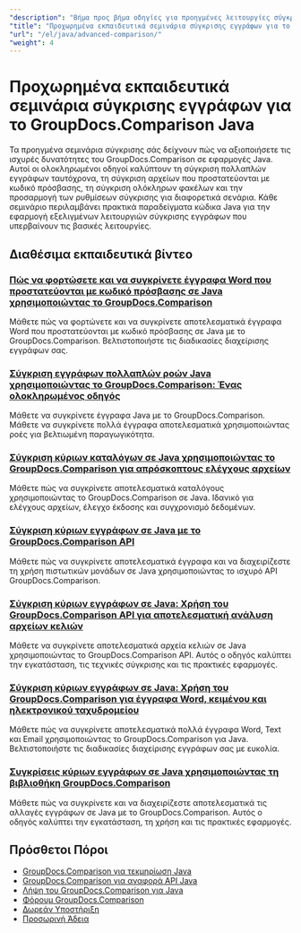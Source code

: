 ```yaml
---
"description": "Βήμα προς βήμα οδηγίες για προηγμένες λειτουργίες σύγκρισης, όπως σύγκριση πολλαπλών εγγράφων, ρυθμίσεις σύγκρισης και προστατευμένα έγγραφα."
"title": "Προχωρημένα εκπαιδευτικά σεμινάρια σύγκρισης εγγράφων για το GroupDocs.Comparison Java"
"url": "/el/java/advanced-comparison/"
"weight": 4
---
```


# Προχωρημένα εκπαιδευτικά σεμινάρια σύγκρισης εγγράφων για το GroupDocs.Comparison Java

Τα προηγμένα σεμινάρια σύγκρισης σάς δείχνουν πώς να αξιοποιήσετε τις ισχυρές δυνατότητες του GroupDocs.Comparison σε εφαρμογές Java. Αυτοί οι ολοκληρωμένοι οδηγοί καλύπτουν τη σύγκριση πολλαπλών εγγράφων ταυτόχρονα, τη σύγκριση αρχείων που προστατεύονται με κωδικό πρόσβασης, τη σύγκριση ολόκληρων φακέλων και την προσαρμογή των ρυθμίσεων σύγκρισης για διαφορετικά σενάρια. Κάθε σεμινάριο περιλαμβάνει πρακτικά παραδείγματα κώδικα Java για την εφαρμογή εξελιγμένων λειτουργιών σύγκρισης εγγράφων που υπερβαίνουν τις βασικές λειτουργίες.

## Διαθέσιμα εκπαιδευτικά βίντεο

### [Πώς να φορτώσετε και να συγκρίνετε έγγραφα Word που προστατεύονται με κωδικό πρόσβασης σε Java χρησιμοποιώντας το GroupDocs.Comparison](./groupdocs-compare-protected-word-documents-java/)
Μάθετε πώς να φορτώνετε και να συγκρίνετε αποτελεσματικά έγγραφα Word που προστατεύονται με κωδικό πρόσβασης σε Java με το GroupDocs.Comparison. Βελτιστοποιήστε τις διαδικασίες διαχείρισης εγγράφων σας.

### [Σύγκριση εγγράφων πολλαπλών ροών Java χρησιμοποιώντας το GroupDocs.Comparison: Ένας ολοκληρωμένος οδηγός](./java-groupdocs-comparison-multi-stream-document-guide/)
Μάθετε να συγκρίνετε έγγραφα Java με το GroupDocs.Comparison. Μάθετε να συγκρίνετε πολλά έγγραφα αποτελεσματικά χρησιμοποιώντας ροές για βελτιωμένη παραγωγικότητα.

### [Σύγκριση κύριων καταλόγων σε Java χρησιμοποιώντας το GroupDocs.Comparison για απρόσκοπτους ελέγχους αρχείων](./master-directory-comparison-java-groupdocs-comparison/)
Μάθετε πώς να συγκρίνετε αποτελεσματικά καταλόγους χρησιμοποιώντας το GroupDocs.Comparison σε Java. Ιδανικό για ελέγχους αρχείων, έλεγχο έκδοσης και συγχρονισμό δεδομένων.

### [Σύγκριση κύριων εγγράφων σε Java με το GroupDocs.Comparison API](./master-document-comparison-java-groupdocs-api/)
Μάθετε πώς να συγκρίνετε αποτελεσματικά έγγραφα και να διαχειρίζεστε τη χρήση πιστωτικών μονάδων σε Java χρησιμοποιώντας το ισχυρό API GroupDocs.Comparison.

### [Σύγκριση κύριων εγγράφων σε Java: Χρήση του GroupDocs.Comparison API για αποτελεσματική ανάλυση αρχείων κελιών](./groupdocs-comparison-java-api-document-comparison/)
Μάθετε να συγκρίνετε αποτελεσματικά αρχεία κελιών σε Java χρησιμοποιώντας το GroupDocs.Comparison API. Αυτός ο οδηγός καλύπτει την εγκατάσταση, τις τεχνικές σύγκρισης και τις πρακτικές εφαρμογές.

### [Σύγκριση κύριων εγγράφων σε Java: Χρήση του GroupDocs.Comparison για έγγραφα Word, κειμένου και ηλεκτρονικού ταχυδρομείου](./master-document-comparison-java-groupdocs/)
Μάθετε πώς να συγκρίνετε αποτελεσματικά πολλά έγγραφα Word, Text και Email χρησιμοποιώντας το GroupDocs.Comparison για Java. Βελτιστοποιήστε τις διαδικασίες διαχείρισης εγγράφων σας με ευκολία.

### [Συγκρίσεις κύριων εγγράφων σε Java χρησιμοποιώντας τη βιβλιοθήκη GroupDocs.Comparison](./master-java-document-comparisons-groupdocs/)
Μάθετε πώς να συγκρίνετε και να διαχειρίζεστε αποτελεσματικά τις αλλαγές εγγράφων σε Java με το GroupDocs.Comparison. Αυτός ο οδηγός καλύπτει την εγκατάσταση, τη χρήση και τις πρακτικές εφαρμογές.

## Πρόσθετοι Πόροι

- [GroupDocs.Comparison για τεκμηρίωση Java](https://docs.groupdocs.com/comparison/java/)
- [GroupDocs.Comparison για αναφορά API Java](https://reference.groupdocs.com/comparison/java/)
- [Λήψη του GroupDocs.Comparison για Java](https://releases.groupdocs.com/comparison/java/)
- [Φόρουμ GroupDocs.Comparison](https://forum.groupdocs.com/c/comparison)
- [Δωρεάν Υποστήριξη](https://forum.groupdocs.com/)
- [Προσωρινή Άδεια](https://purchase.groupdocs.com/temporary-license/)